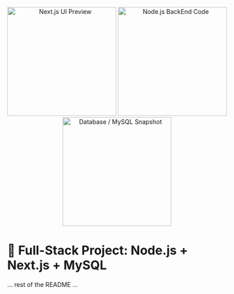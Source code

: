 <p align="center">
  <img src="https://images.unsplash.com/photo-1555066931-4365d14bab8c?auto=format&fit=crop&w=400&q=80" alt="Next.js UI Preview" width="250" />
  <img src="https://images.unsplash.com/photo-1555949963-8ae3b43f1aa2?auto=format&fit=crop&w=400&q=80" alt="Node.js BackEnd Code" width="250" />
  <img src="https://images.unsplash.com/photo-1581093588401-29edd0da4d18?auto=format&fit=crop&w=400&q=80" alt="Database / MySQL Snapshot" width="250" />
</p>

# 🚀 Full-Stack Project: Node.js + Next.js + MySQL

… rest of the README …
